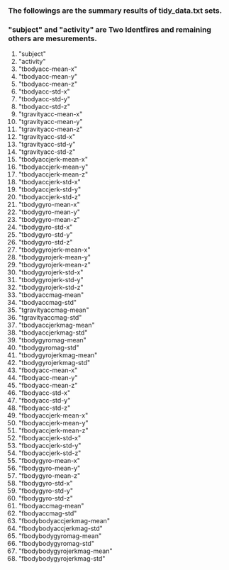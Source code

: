 ### The followings are the summary results of tidy_data.txt sets.

### "subject" and "activity" are Two Identfires and remaining others are mesurements.

1. "subject"
2. "activity"
3. "tbodyacc-mean-x" 
4. "tbodyacc-mean-y"
5. "tbodyacc-mean-z"
6. "tbodyacc-std-x" 
7. "tbodyacc-std-y" 
8. "tbodyacc-std-z" 
9. "tgravityacc-mean-x" 
10. "tgravityacc-mean-y" 
11. "tgravityacc-mean-z" 
12. "tgravityacc-std-x" 
13. "tgravityacc-std-y" 
14. "tgravityacc-std-z" 
15. "tbodyaccjerk-mean-x" 
16. "tbodyaccjerk-mean-y" 
17. "tbodyaccjerk-mean-z" 
18. "tbodyaccjerk-std-x" 
19. "tbodyaccjerk-std-y" 
20. "tbodyaccjerk-std-z" 
21. "tbodygyro-mean-x" 
22. "tbodygyro-mean-y" 
23. "tbodygyro-mean-z" 
24. "tbodygyro-std-x" 
25. "tbodygyro-std-y"
26. "tbodygyro-std-z"
27. "tbodygyrojerk-mean-x" 
28. "tbodygyrojerk-mean-y" 
29. "tbodygyrojerk-mean-z" 
30. "tbodygyrojerk-std-x" 
31. "tbodygyrojerk-std-y" 
32. "tbodygyrojerk-std-z" 
33. "tbodyaccmag-mean" 
34. "tbodyaccmag-std"
35. "tgravityaccmag-mean" 
36. "tgravityaccmag-std" 
37. "tbodyaccjerkmag-mean"
38. "tbodyaccjerkmag-std" 
39. "tbodygyromag-mean" 
40. "tbodygyromag-std" 
41. "tbodygyrojerkmag-mean"
42. "tbodygyrojerkmag-std" 
43. "fbodyacc-mean-x"
44. "fbodyacc-mean-y"
45. "fbodyacc-mean-z"
46. "fbodyacc-std-x" 
47. "fbodyacc-std-y" 
48. "fbodyacc-std-z" 
49. "fbodyaccjerk-mean-x" 
50. "fbodyaccjerk-mean-y" 
51. "fbodyaccjerk-mean-z"
52. "fbodyaccjerk-std-x"
53. "fbodyaccjerk-std-y" 
54. "fbodyaccjerk-std-z" 
55. "fbodygyro-mean-x" 
56. "fbodygyro-mean-y"
57. "fbodygyro-mean-z"
58. "fbodygyro-std-x"
59. "fbodygyro-std-y"
60. "fbodygyro-std-z"
61. "fbodyaccmag-mean" 
62. "fbodyaccmag-std"
63. "fbodybodyaccjerkmag-mean" 
64. "fbodybodyaccjerkmag-std"
65. "fbodybodygyromag-mean"
66. "fbodybodygyromag-std"
67. "fbodybodygyrojerkmag-mean"
68. "fbodybodygyrojerkmag-std"
